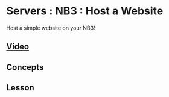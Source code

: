 # Servers : NB3 : Host a Website
Host a simple website on your NB3!

## [Video]()

## Concepts

## Lesson

